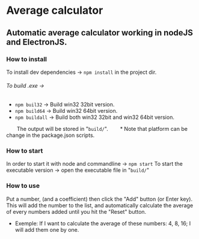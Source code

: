 # Average calculator

## Automatic average calculator working in nodeJS and ElectronJS.

### How to install

To install dev dependencies -> `npm install` in the project dir.

###### To build .exe ->
  - `npm buil32` -> Build win32 32bit version.
  - `npm build64` -> Build win32 64bit version.
  - `npm buildall` -> Build both win32 32bit and win32 64bit version.

  The output will be stored in "`build/`".
  * Note that platform can be change in the package.json scripts.

### How to start

  In order to start it with node and commandline -> `npm start`
  To start the executable version -> open the executable file in "`build/`"

### How to use 

  Put a number, (and a coefficient) then click the "Add" button (or Enter key). 
  This will add the number to the list, and automatically calculate the average of every numbers added until you hit the "Reset" button.
  
  * Exemple: If I want to calculate the average of these numbers: 4, 8, 16; I will add them one by one.
